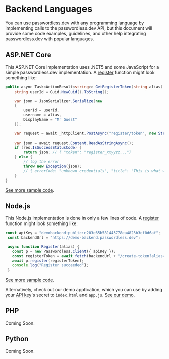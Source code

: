 # Backend Languages

You can use passwordless.dev with any programming language by implementing calls to the passwordless.dev API, but this document will provide some code examples, guidelines, and other help integrating passwordless.dev with popular languages.

## ASP.NET Core <Badge text="example" type="warning"/>

This ASP.NET Core implementation uses .NET5 and some JavaScript for a simple passwordless.dev implementation. A [register](api/#register-token) function might look something like:

```csharp
public async Task<ActionResult<string>> GetRegisterToken(string alias) {
    string userId = Guid.NewGuid().ToString();

    var json = JsonSerializer.Serialize(new
    {
        userId = userId,
        username = alias,
        DisplayName = "Mr Guest"
    });

    var request = await _httpClient.PostAsync("register/token", new StringContent(json, Encoding.UTF8, "application/json"));
    
    var json = await request.Content.ReadAsStringAsync();
    if (res.IsSuccessStatusCode) {   
        return json; // { "token": "register_xxyyzz..."}    
    } else {
        // log the error
        throw new Exception(json);
        // { errorCode: "unknown_credentials", "title": "This is what wrong", "details": "..."}
    }
}
```


[See more sample code](https://github.com/passwordless/passwordless-dotnet-example).

## Node.js <Badge text="example" type="warning"/> <Badge text="demo" type="tip"/>

This Node.js implementation is done in only a few lines of code. A [register](api/#register-token) function might look something like:

```js
const apiKey = "demobackend:public:c203e65b581443778ea4823b3ef0d6af";
 const backendUrl = "https://demo-backend.passwordless.dev";

 async function Register(alias) {
   const p = new Passwordless.Client({ apiKey });
   const registerToken = await fetch(backendUrl + "/create-token?alias=" + alias).then((r) => r.text());
   await p.register(registerToken);
   console.log("Register succeeded");
 }
```

[See more sample code](https://github.com/passwordless/passwordless-nodejs-example).

Alternatively, check out our demo application, which you can use by adding your [API key](concepts)'s secret to `index.html` and `app.js`. [See our demo](https://demo-backend.passwordless.dev/).

## PHP

Coming Soon.

## Python

Coming Soon.
